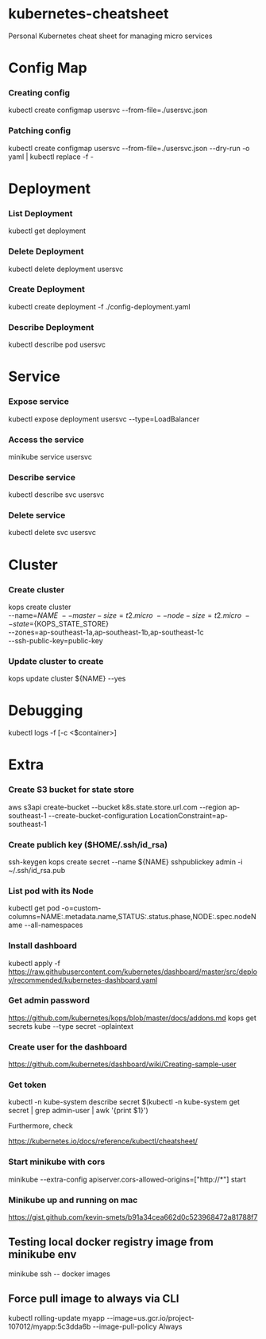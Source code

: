 # kubernetes-cheatsheet
Personal Kubernetes cheat sheet for managing micro services 


# Config Map

### Creating config
kubectl create configmap usersvc --from-file=./usersvc.json

### Patching config
kubectl create configmap usersvc --from-file=./usersvc.json --dry-run -o yaml | kubectl replace -f -


# Deployment

### List Deployment
kubectl get deployment

### Delete Deployment
kubectl delete deployment usersvc

### Create Deployment
kubectl create deployment -f ./config-deployment.yaml

### Describe Deployment
kubectl describe pod usersvc

# Service

### Expose service
kubectl expose deployment usersvc --type=LoadBalancer

### Access the service
minikube service usersvc

### Describe service
kubectl describe svc usersvc

### Delete service
kubectl delete svc usersvc

# Cluster

### Create cluster
kops create cluster \
--name=${NAME} \
--master-size=t2.micro \
--node-size=t2.micro \
--state=${KOPS_STATE_STORE} \
--zones=ap-southeast-1a,ap-southeast-1b,ap-southeast-1c \
--ssh-public-key=public-key

### Update cluster to create
kops update cluster ${NAME} --yes

# Debugging
kubectl logs -f <name> [-c <$container>]
  
# Extra

### Create S3 bucket for state store
aws s3api create-bucket --bucket k8s.state.store.url.com --region ap-southeast-1 --create-bucket-configuration LocationConstraint=ap-southeast-1

### Create publich key ($HOME/.ssh/id_rsa)
ssh-keygen
kops create secret --name ${NAME} sshpublickey admin -i ~/.ssh/id_rsa.pub

### List pod with its Node
kubectl get pod -o=custom-columns=NAME:.metadata.name,STATUS:.status.phase,NODE:.spec.nodeName --all-namespaces

### Install dashboard
kubectl apply -f https://raw.githubusercontent.com/kubernetes/dashboard/master/src/deploy/recommended/kubernetes-dashboard.yaml

### Get admin password
https://github.com/kubernetes/kops/blob/master/docs/addons.md
kops get secrets kube --type secret -oplaintext

### Create user for the dashboard
https://github.com/kubernetes/dashboard/wiki/Creating-sample-user

### Get token
kubectl -n kube-system describe secret $(kubectl -n kube-system get secret | grep admin-user | awk '{print $1}')

Furthermore, check

https://kubernetes.io/docs/reference/kubectl/cheatsheet/

### Start minikube with cors
minikube --extra-config apiserver.cors-allowed-origins=["http://*"] start

### Minikube up and running on mac 
https://gist.github.com/kevin-smets/b91a34cea662d0c523968472a81788f7

## Testing local docker registry image from minikube env
minikube ssh -- docker images

## Force pull image to always via CLI
kubectl rolling-update myapp --image=us.gcr.io/project-107012/myapp:5c3dda6b --image-pull-policy Always
